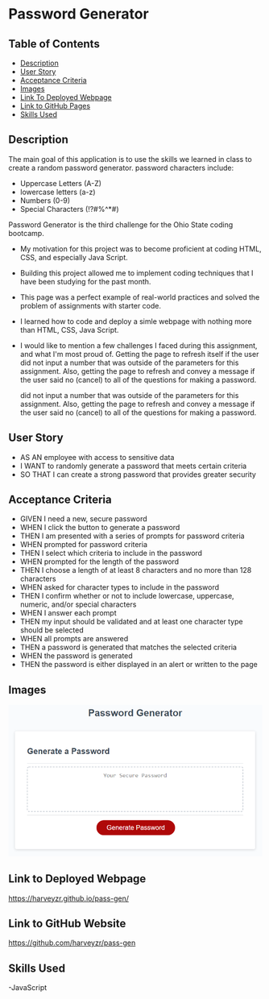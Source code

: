 # Password Generator

## Table of Contents

 - [Description](#description)
 - [User Story](#user-story)
 - [Acceptance Criteria](#acceptance-criteria)
 - [Images](#images)
 - [Link To Deployed Webpage](#link-to-deployed-webpage)
 - [Link to GitHub Pages ](#link-to-gethub-website)
 - [Skills Used](#skills-used)

 ## Description
The main goal of this application is to use the skills we learned in class to create a random password generator. password characters include:
- Uppercase Letters (A-Z)
- lowercase letters (a-z)
- Numbers (0-9)
- Special Characters (!?#%^*#)

Password Generator is the third challenge for the Ohio State coding bootcamp.
-	My motivation for this project was to become proficient at coding HTML, CSS, and especially Java Script.  
-	Building this project allowed me to implement coding techniques that I have been studying for the past month. 
-	This page was a perfect example of real-world practices and solved the problem of assignments with starter code. 
-	I learned how to code and deploy a simle webpage with nothing more than HTML, CSS, Java Script. 

- I would like to mention a few challenges I faced during this assignment, and what I'm most proud of. Getting the page to refresh itself if the user
  did not input a number that was outside of the parameters for this assignment. Also, getting the page to refresh and convey a message if the user
  said no (cancel) to all of the questions for making a password. 
  
  did not input a number that was outside of the parameters for this assignment. Also, getting the page to refresh and convey a message if the user
  said no (cancel) to all of the questions for making a password. 



 ## User Story
- AS AN employee with access to sensitive data
- I WANT to randomly generate a password that meets certain criteria
- SO THAT I can create a strong password that provides greater security
 ## Acceptance Criteria
- GIVEN I need a new, secure password
- WHEN I click the button to generate a password
- THEN I am presented with a series of prompts for password criteria
- WHEN prompted for password criteria
- THEN I select which criteria to include in the password
- WHEN prompted for the length of the password
- THEN I choose a length of at least 8 characters and no more than 128 characters
- WHEN asked for character types to include in the password
- THEN I confirm whether or not to include lowercase, uppercase, numeric, and/or special characters
- WHEN I answer each prompt
- THEN my input should be validated and at least one character type should be selected
- WHEN all prompts are answered
- THEN a password is generated that matches the selected criteria
- WHEN the password is generated
- THEN the password is either displayed in an alert or written to the page

 ## Images
![Website Preview](assets\img\03-javascript-homework-demo.png)

 ## Link to Deployed Webpage
https://harveyzr.github.io/pass-gen/
 
## Link to GitHub Website
https://github.com/harveyzr/pass-gen

 ## Skills Used
-JavaScript


